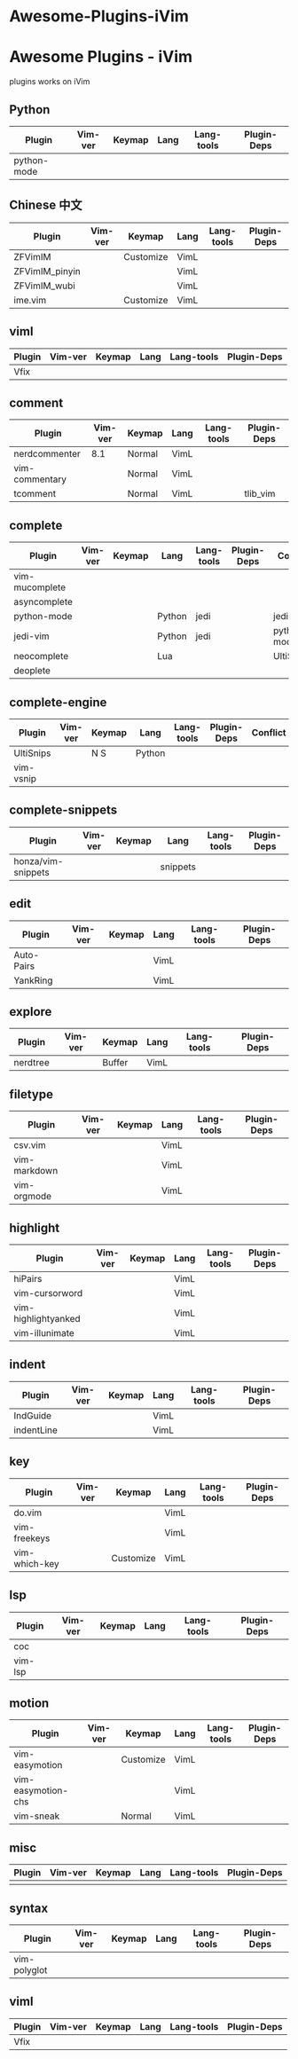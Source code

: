 # Awesome-Plugins-iVim

# Awesome Plugins - iVim

plugins works on iVim

## __Python__

| Plugin      | Vim-ver | Keymap | Lang | Lang-tools | Plugin-Deps |
| ---         | ---     | ---    | ---  | ---        | ---         |
| python-mode |         |        |      |            |             |


## Chinese 中文

| Plugin         | Vim-ver | Keymap    | Lang | Lang-tools | Plugin-Deps |
| ---            | ---     | ---       | ---  | ---        | ---         |
| ZFVimIM        |         | Customize | VimL |            |             |
| ZFVimIM_pinyin |         |           | VimL |            |             |
| ZFVimIM_wubi   |         |           | VimL |            |             |
| ime.vim        |         | Customize | VimL |            |             |




## __viml__

| Plugin | Vim-ver | Keymap | Lang | Lang-tools | Plugin-Deps |
| ---    | ---     | ---    | ---  | ---        | ---         |
| Vfix   |         |        |      |            |             |


## comment

| Plugin         | Vim-ver | Keymap | Lang | Lang-tools | Plugin-Deps |
| ---            | ---     | ---    | ---  | ---        | ---         |
| nerdcommenter  | 8.1     | Normal | VimL |            |             |
| vim-commentary |         | Normal | VimL |            |             |
| tcomment       |         | Normal | VimL |            | tlib_vim    |


## complete

| Plugin         | Vim-ver | Keymap | Lang   | Lang-tools | Plugin-Deps | Conflict        |
| ---            | ---     | ---    | ---    | ---        | ---         | ---             |
| vim-mucomplete |         |        |        |            |             |                 |
| asyncomplete   |         |        |        |            |             |                 |
| python-mode    |         |        | Python | jedi       |             | jedi-vim        |
| jedi-vim       |         |        | Python | jedi       |             | python-mode     |
| neocomplete    |         |        | Lua    |            |             | UltiSnips-<Tab> |
| deoplete       |         |        |        |            |             |                 |

## complete-engine

| Plugin             | Vim-ver | Keymap | Lang     | Lang-tools | Plugin-Deps | Conflict        |
| ---                | ---     | ---    | ---      | ---        | ---         | ---             |
| UltiSnips          |         | N S    | Python   |            |             |                 |
| vim-vsnip          |         |        |          |            |             |                 |

## complete-snippets

| Plugin             | Vim-ver | Keymap | Lang     | Lang-tools | Plugin-Deps |
| ---                | ---     | ---    | ---      | ---        | ---         |
| honza/vim-snippets |         |        | snippets |            |             |

## edit

| Plugin              | Vim-ver | Keymap    | Lang     | Lang-tools | Plugin-Deps |
| ---                 | ---     | ---       | ---      | ---        | ---         |
| Auto-Pairs          |         |           | VimL     |            |             |
| YankRing            |         |           | VimL     |            |             |


## explore

| Plugin              | Vim-ver | Keymap    | Lang     | Lang-tools | Plugin-Deps |
| ---                 | ---     | ---       | ---      | ---        | ---         |
| nerdtree            |         | Buffer    | VimL     |            |             |

## filetype

| Plugin              | Vim-ver | Keymap    | Lang     | Lang-tools | Plugin-Deps |
| ---                 | ---     | ---       | ---      | ---        | ---         |
| csv.vim             |         |           | VimL     |            |             |
| vim-markdown        |         |           | VimL     |            |             |
| vim-orgmode         |         |           | VimL     |            |             |

## highlight

| Plugin              | Vim-ver | Keymap    | Lang     | Lang-tools | Plugin-Deps |
| ---                 | ---     | ---       | ---      | ---        | ---         |
| hiPairs             |         |           | VimL     |            |             |
| vim-cursorword      |         |           | VimL     |            |             |
| vim-highlightyanked |         |           | VimL     |            |             |
| vim-illunimate      |         |           | VimL     |            |             |

## indent

| Plugin     | Vim-ver | Keymap | Lang | Lang-tools | Plugin-Deps |
| ---        | ---     | ---    | ---  | ---        | ---         |
| IndGuide   |         |        | VimL |            |             |
| indentLine |         |        | VimL |            |             |


## key

| Plugin        | Vim-ver | Keymap    | Lang | Lang-tools | Plugin-Deps |
| ---           | ---     | ---       | ---  | ---        | ---         |
| do.vim        |         |           | VimL |            |             |
| vim-freekeys  |         |           | VimL |            |             |
| vim-which-key |         | Customize | VimL |            |             |

## lsp

| Plugin  | Vim-ver | Keymap | Lang | Lang-tools | Plugin-Deps |
| ---     | ---     | ---    | ---  | ---        | ---         |
| coc     |         |        |      |            |             |
| vim-lsp |         |        |      |            |             |

## motion

| Plugin             | Vim-ver | Keymap    | Lang | Lang-tools | Plugin-Deps |
| ---                | ---     | ---       | ---  | ---        | ---         |
| vim-easymotion     |         | Customize | VimL |            |             |
| vim-easymotion-chs |         |           | VimL |            |             |
| vim-sneak          |         | Normal    | VimL |            |             |



## misc

| Plugin | Vim-ver | Keymap | Lang | Lang-tools | Plugin-Deps |
| ---    | ---     | ---    | ---  | ---        | ---         |
|        |         |        |      |            |             |


## syntax

| Plugin       | Vim-ver | Keymap | Lang | Lang-tools | Plugin-Deps |
| ---          | ---     | ---    | ---  | ---        | ---         |
| vim-polyglot |         |        |      |            |             |

## viml

| Plugin | Vim-ver | Keymap | Lang | Lang-tools | Plugin-Deps |
| ---    | ---     | ---    | ---  | ---        | ---         |
| Vfix   |         |        |      |            |             |


